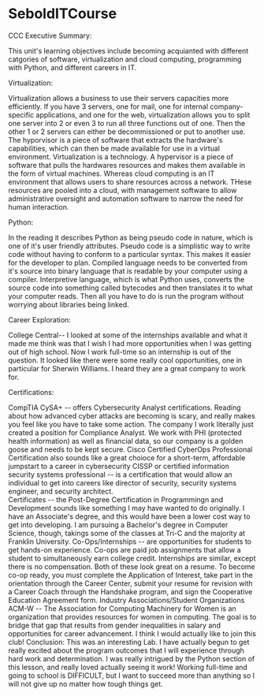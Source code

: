 # SeboldITCourse
CCC
Executive Summary:

This unit's learning objectives include becoming acquianted with different catgories of software, virtualization and cloud computing, programming with Python, and different careers in IT.

Virtualization:

Virtualization allows a business to use their servers capacities more efficiently.  If you have 3 servers, one for mail, one for internal company-specific applications, and one for the web, virtualization allows you to split one server into 2 or even 3 to run all three functions out of one.  Then the other 1 or 2 servers can either be decommissioned or put to another use.  The hyporvisor is a piece of software that extracts the hardware's capabilities, which can then be made available for use in a virtual environment.  Virtualization is a technology.  A hypervisor is a piece of software that pulls the hardwares resources and makes them available in the form of virtual machines. Whereas cloud computing is an IT environment that allows users to share resources across a network. THese resources are pooled into a cloud, with management software to allow administrative oversight and automation software to narrow the need for human interaction.

Python:

In the reading it describes Python as being pseudo code in nature, which is one of it's user friendly attributes.  Pseudo code is a simplistic way to write code without having to conform to a particular syntax.  This makes it easier for the developer to plan.
Compiled language needs to be converted from it's source into binary language that is readable by your computer using a compiler.  Interpretive language, which is what Python uses, converts the source code into something called bytecodes and then translates it to what your computer reads.  Then all you have to do is run the program without worrying about libraries being linked.

Career Exploration:

College Central--  I looked at some of the internships available and what it made me think was that I wish I had more opportunities when I was getting out of high school.  Now I work full-time so an internship is out of the question. It looked like there were some really cool opportunities, one in particular for Sherwin Williams. I heard they are a great company to work for.

Certifications:

CompTIA CySA+ -- offers Cybersecurity Analyst certifications. Reading about how advanced cyber attacks are becoming is scary, and really makes you feel like you have to take some action. The company I work literally just created a position for Compliance Analyst.  We work with PHI (protected health information) as well as financial data, so our company is a golden goose and needs to be kept secure.
Cisco Certified CyberOps Professional Certification also sounds like a great choioce for a short-term, affordable jumpstart to a career in cybersecurity
CISSP or certified information security systems professional -- is a certification that would allow an individual to get into careers like director of security, security systems engineer, and security architect.  
Certificates -- the Post-Degree Certification in Programmingn and Development sounds like something I may have wanted to do originally. I have an Associate's degree, and this would have been a lower cost way to get into developing. I am pursuing a Bachelor's degree in Computer Science, though, takings some of the classes at Tri-C and the majority at Franklin University.
Co-Ops/Internships -- are opportunities for students to get hands-on experience. Co-ops are paid job assignments that allow a student to simultaneously earn college credit.  Internships are similar, except there is no compensation. Both of these look great on a resume. To become co-op ready, you must complete the Application of Interest, take part in the orientation through the Career Center, submit your resume for revision with a Career Coach through the Handshake program, and sign the Cooperative Education Agreement form.
Industry Associations/Student Organizations
ACM-W -- The Association for Computing Machinery for Women is an organization that provides resources for women in computing. The goal is to bridge that gap that results from gender inequalities in salary and opportunities for career advancement.  I think I would actually like to join this club!
Conclusion:
This was an interesting Lab.  I have actually begun to get really excited about the program outcomes that I will experience through hard work and determination. I was really intrigued by the Python section of this lesson, and really loved actually seeing it work! Working full-time and going to school is DIFFICULT, but I want to succeed more than anything so I will not give up no matter how tough things get.
